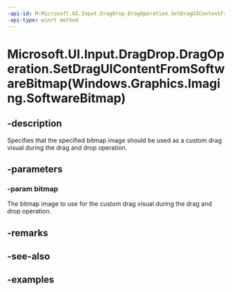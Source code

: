 ```yaml
---
-api-id: M:Microsoft.UI.Input.DragDrop.DragOperation.SetDragUIContentFromSoftwareBitmap(Windows.Graphics.Imaging.SoftwareBitmap)
-api-type: winrt method
---
```


# Microsoft.UI.Input.DragDrop.DragOperation.SetDragUIContentFromSoftwareBitmap(Windows.Graphics.Imaging.SoftwareBitmap)

<!--
public void SetDragUIContentFromSoftwareBitmap (Windows.Graphics.Imaging.SoftwareBitmap bitmap);
-->

## -description

Specifies that the specified bitmap image should be used as a custom drag visual during the drag and drop operation.

## -parameters

### -param bitmap

The bitmap image to use for the custom drag visual during the drag and drop operation.

## -remarks

## -see-also

## -examples
